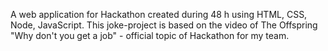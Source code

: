A web application for Hackathon created during 48 h using HTML, CSS, Node, JavaScript. This joke-project is based on the video of The Offspring "Why don't you get a job" - official topic of Hackathon for my team.
